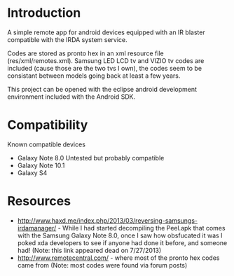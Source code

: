 # Introduction
A simple remote app for android devices equipped with an IR blaster compatible with the IRDA system service.

Codes are stored as pronto hex in an xml resource file (res/xml/remotes.xml). Samsung LED LCD tv and VIZIO tv codes are included (cause those are the two tvs I own), the codes seem to be consistant between models going back at least a few years.

This project can be opened with the eclipse android development environment included with the Android SDK.

# Compatibility
Known compatible devices
* Galaxy Note 8.0
Untested but probably compatible
* Galaxy Note 10.1
* Galaxy S4

# Resources
* http://www.haxd.me/index.php/2013/03/reversing-samsungs-irdamanager/ - While I had started decompiling the Peel.apk that comes with the Samsung Galaxy Note 8.0, once I saw how obsfucated it was I poked xda developers to see if anyone had done it before, and someone had!  (Note: this link appeared dead on 7/27/2013)
* http://www.remotecentral.com/ - where most of the pronto hex codes came from (Note: most codes were found via forum posts)